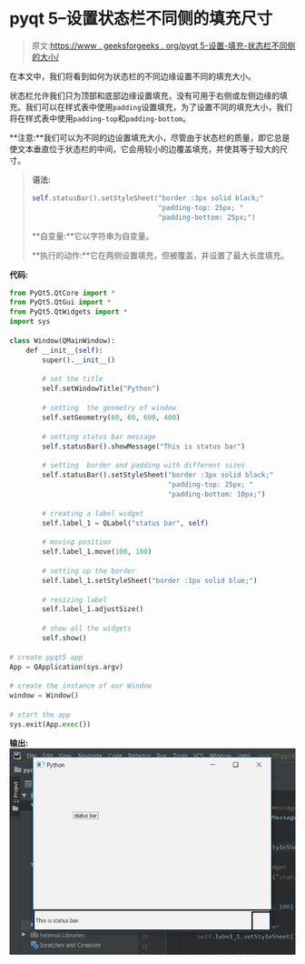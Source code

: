 # pyqt 5–设置状态栏不同侧的填充尺寸

> 原文:[https://www . geeksforgeeks . org/pyqt 5-设置-填充-状态栏不同侧的大小/](https://www.geeksforgeeks.org/pyqt5-setting-padding-size-at-different-sides-of-status-bar/)

在本文中，我们将看到如何为状态栏的不同边缘设置不同的填充大小。

状态栏允许我们只为顶部和底部边缘设置填充，没有可用于右侧或左侧边缘的填充。我们可以在样式表中使用`padding`设置填充，为了设置不同的填充大小，我们将在样式表中使用`padding-top`和`padding-bottom`。

**注意:**我们可以为不同的边设置填充大小，尽管由于状态栏的质量，即它总是使文本垂直位于状态栏的中间，它会用较小的边覆盖填充，并使其等于较大的尺寸。

> **语法:**
> 
> ```py
> self.statusBar().setStyleSheet("border :3px solid black;"
>                                "padding-top: 25px; "
>                                "padding-bottom: 25px;")
> 
> ```
> 
> **自变量:**它以字符串为自变量。
> 
> **执行的动作:**它在两侧设置填充，但被覆盖，并设置了最大长度填充。

**代码:**

```py
from PyQt5.QtCore import * 
from PyQt5.QtGui import * 
from PyQt5.QtWidgets import * 
import sys

class Window(QMainWindow):
    def __init__(self):
        super().__init__()

        # set the title
        self.setWindowTitle("Python")

        # setting  the geometry of window
        self.setGeometry(60, 60, 600, 400)

        # setting status bar message
        self.statusBar().showMessage("This is status bar")

        # setting  border and padding with different sizes
        self.statusBar().setStyleSheet("border :3px solid black;"
                                       "padding-top: 25px; "
                                       "padding-bottom: 10px;")

        # creating a label widget
        self.label_1 = QLabel("status bar", self)

        # moving position
        self.label_1.move(100, 100)

        # setting up the border
        self.label_1.setStyleSheet("border :1px solid blue;")

        # resizing label
        self.label_1.adjustSize()

        # show all the widgets
        self.show()

# create pyqt5 app
App = QApplication(sys.argv)

# create the instance of our Window
window = Window()

# start the app
sys.exit(App.exec())
```

**输出:**
![](img/1921fe8bac210d23a6b8fff823aa95b4.png)
